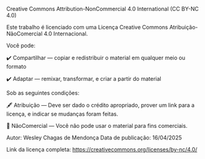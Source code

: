 Creative Commons Attribution-NonCommercial 4.0 International (CC BY-NC 4.0)

Este trabalho é licenciado com uma Licença Creative Commons Atribuição-NãoComercial 4.0 Internacional.

Você pode:

✔️ Compartilhar — copiar e redistribuir o material em qualquer meio ou formato

✔️ Adaptar — remixar, transformar, e criar a partir do material

Sob as seguintes condições:

🖋 Atribuição — Deve ser dado o crédito apropriado, prover um link para a licença, e indicar se mudanças foram feitas.

🚫 NãoComercial — Você não pode usar o material para fins comerciais.

Autor: Wesley Chagas de Mendonça
Data de publicação: 16/04/2025

Link da licença completa: https://creativecommons.org/licenses/by-nc/4.0/
